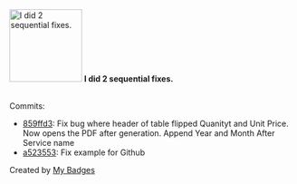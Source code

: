 <img src="https://my-badges.github.io/my-badges/fix-2.png" alt="I did 2 sequential fixes." title="I did 2 sequential fixes." width="128">
<strong>I did 2 sequential fixes.</strong>
<br><br>

Commits:

- <a href="https://github.com/Sajjon/klirr/commit/859ffd33a52ac34bb82258cbb8486d381af17309">859ffd3</a>: Fix bug where header of table flipped Quanityt and Unit Price. Now opens the PDF after generation. Append  Year and Month After Service name
- <a href="https://github.com/Sajjon/klirr/commit/a5235531deffbd9ecc2f0431062b407cafa8705a">a523553</a>: Fix example for Github


Created by <a href="https://github.com/my-badges/my-badges">My Badges</a>